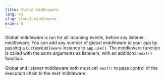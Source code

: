 ```yaml
---
title: Global middleware
lang: en
slug: global-middleware
order: 6
---
```


Global middleware is run for all incoming events, before any listener middleware. You can add any number of global middleware to your app by passing a `CustomMiddleware` instance to `app.use()`. The middleware function is called with the same arguments as listeners, with an additional `next()` function.

Global and listener middleware both must call `next()` to pass control of the execution chain to the next middleware. 
